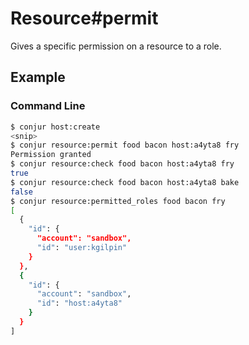 Resource#permit
===============

Gives a specific permission on a resource to a role. 

Example
-------

### Command Line

```bash
$ conjur host:create
<snip>
$ conjur resource:permit food bacon host:a4yta8 fry
Permission granted
$ conjur resource:check food bacon host:a4yta8 fry
true
$ conjur resource:check food bacon host:a4yta8 bake
false
$ conjur resource:permitted_roles food bacon fry
[
  {
    "id": {
      "account": "sandbox",
      "id": "user:kgilpin"
    }
  },
  {
    "id": {
      "account": "sandbox",
      "id": "host:a4yta8"
    }
  }
]
```
